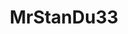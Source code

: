 ---
title: MrStanDu33
github: https://github.com/MrStanDu33
mode: dark
transition: 3s
archetype:
  - Little Bit of Everything
---